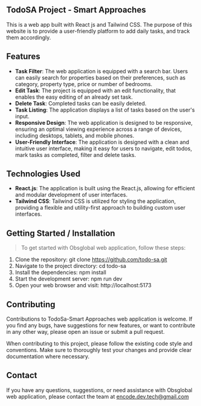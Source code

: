## TodoSA Project - Smart Approaches
This is a web app built with React js and Tailwind CSS. The purpose of this website is to provide a user-friendly platform to add daily tasks, and track them accordingly.

## Features
* **Task Filter**: The web application is equipped with a search bar. Users can easily search for properties based on their preferences, such as category, property type, price or number of bedrooms.
* **Edit Task**: The project is equipped with an edit functionality, that enables the easy editing of an already set task.
* **Delete Task**: Completed tasks can be easily deleted.
* **Task Listing**:  The application displays a list of tasks based on the user's input.
* **Responsive Design**: The web application is designed to be responsive, ensuring an optimal viewing experience across a range of devices, including desktops, tablets, and mobile phones.
* **User-Friendly Interface**: The application is designed with a clean and intuitive user interface, making it easy for users to navigate, edit todos, mark tasks as completed, filter and delete tasks.

## Technologies Used
* **React.js**: The application is built using the React.js, allowing for efficient and modular development of user interfaces.
* **Tailwind CSS**: Tailwind CSS is utilized for styling the application, providing a flexible and utility-first approach to building custom user interfaces.

## Getting Started / Installation
> To get started with Obsglobal web application, follow these steps:
1. Clone the repository: git clone <https://github.com/todo-sa.git>
2. Navigate to the project directory: cd todo-sa
3. Install the dependencies: npm install
4. Start the development server: npm run dev
5. Open your web browser and visit: http://localhost:5173

## Contributing
Contributions to TodoSa-Smart Approaches web application is welcome. If you find any bugs, have suggestions for new features, or want to contribute in any other way, please open an issue or submit a pull request.

When contributing to this project, please follow the existing code style and conventions. Make sure to thoroughly test your changes and provide clear documentation where necessary.

## Contact
If you have any questions, suggestions, or need assistance with Obsglobal web application, please contact the team at <encode.dev.tech@gmail.com>
